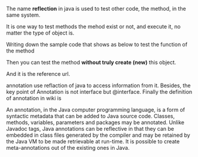 The name **reflection** in java is used to test other code, the method, in the 
same system. 

It is one way to test methods the mehod exist or not, and execute it,
no matter the type of object is. 

Writing down the sample code that shows as below to test the function of the method 

Then you can test the method **without truly create (new)** this object. 

And it is the reference url. 

annotation use reflaction of java to access information from it. 
Besides, the key point of Annotation is not interface but @interface. 
Finally the definition of annotation in wiki is 

An annotation, in the Java computer programming language, is a form of
syntactic metadata that can be added to Java source code. Classes,
methods, variables, parameters and packages may be annotated. Unlike
Javadoc tags, Java annotations can be reflective in that they can be
embedded in class files generated by the compiler and may be retained by
the Java VM to be made retrievable at run-time. It is possible to create
meta-annotations out of the existing ones in Java.
